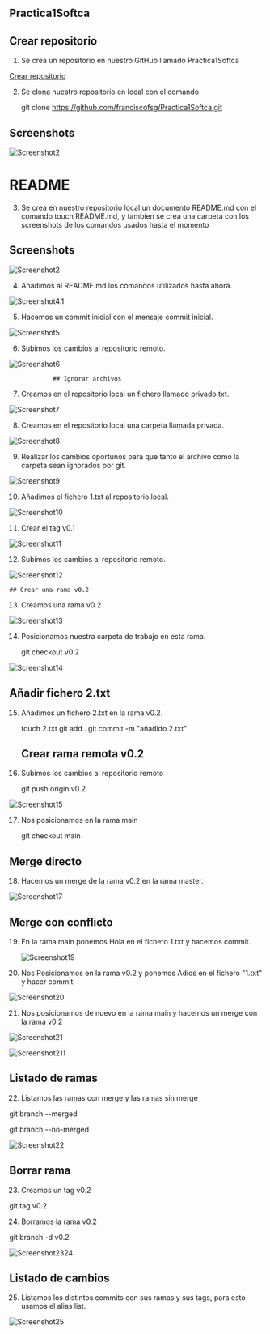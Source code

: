 
## Practica1Softca

## Crear repositorio
1. Se crea un repositorio en nuestro GitHub llamado Practica1Softca

[Crear repositorio](https://github.com/new)

2. Se clona nuestro repositorio en local con el comando

	git clone https://github.com/franciscofsg/Practica1Softca.git

    
## Screenshots

![Screenshot2](https://github.com/franciscofsg/Practica1Softca/blob/main/Screenshots/2.gitclone.png?raw=true)

# README
3. Se crea en nuestro repositorio local un documento README.md con el comando touch README.md, y tambien se crea una carpeta con los screenshots de los comandos usados hasta el momento

## Screenshots

![Screenshot2](https://github.com/franciscofsg/Practica1Softca/blob/main/Screenshots/3.readme.png?raw=true)

4. Añadimos al README.md los comandos utilizados hasta ahora.

![Screenshot4.1](https://github.com/franciscofsg/Practica1Softca/blob/main/Screenshots/4.1.readme.png?raw=true)

5. Hacemos un commit inicial con el mensaje commit inicial.

![Screenshot5](https://github.com/franciscofsg/Practica1Softca/blob/main/Screenshots/5.inic.png?raw=true)

6. Subimos los cambios al repositorio remoto.

![Screenshot6](https://github.com/franciscofsg/Practica1Softca/blob/main/Screenshots/6.push.png?raw=true)

				## Ignorar archivos

7. Creamos en el repositorio local un fichero llamado privado.txt.

![Screenshot7](https://github.com/franciscofsg/Practica1Softca/blob/main/Screenshots/7.priv.png?raw=true)

8. Creamos en el repositorio local una carpeta llamada privada.

![Screenshot8](https://github.com/franciscofsg/Practica1Softca/blob/main/Screenshots/8.pri.png?raw=true)

9. Realizar los cambios oportunos para que tanto el archivo como la carpeta sean ignorados por git.

![Screenshot9](https://github.com/franciscofsg/Practica1Softca/blob/main/Screenshots/9.ign.png?raw=true)

10. Añadimos el fichero 1.txt al repositorio local.

![Screenshot10](https://github.com/franciscofsg/Practica1Softca/blob/main/Screenshots/10.fic.png?raw=true)

11. Crear el tag v0.1

![Screenshot11](https://github.com/franciscofsg/Practica1Softca/blob/main/Screenshots/11.tag.png?raw=true)

12. Subimos los cambios al repositorio remoto.

![Screenshot12](https://github.com/franciscofsg/Practica1Softca/blob/main/Screenshots/12.rem.png?raw=true)

    ## Crear una rama v0.2

13. Creamos una rama v0.2

![Screenshot13](https://github.com/franciscofsg/Practica1Softca/blob/main/Screenshots/13.ram.png?raw=true)

14. Posicionamos nuestra carpeta de trabajo en esta rama.

    git checkout v0.2

![Screenshot14](https://github.com/franciscofsg/Practica1Softca/blob/main/Screenshots/14.check.png?raw=true)

## Añadir fichero 2.txt

15. Añadimos un fichero 2.txt en la rama v0.2.

    touch 2.txt
    git add .
    git commit -m "añadido 2.txt"

    ## Crear rama remota v0.2

16. Subimos los cambios al repositorio remoto

    git push origin v0.2

![Screenshot15](https://github.com/franciscofsg/Practica1Softca/blob/main/Screenshots/16.pu.png?raw=true)

17. Nos posicionamos en la rama main

    git checkout main

## Merge directo

18. Hacemos un merge de la rama v0.2 en la rama master. 

![Screenshot17](https://github.com/franciscofsg/Practica1Softca/blob/main/Screenshots/18.mer.png?raw=true)
   
## Merge con conflicto

19. En la rama main ponemos Hola en el fichero 1.txt y hacemos commit.
    
    ![Screenshot19](https://github.com/franciscofsg/Practica1Softca/blob/main/Screenshots/19.png?raw=true)

 20. Nos Posicionamos en la rama v0.2 y ponemos Adios en el fichero "1.txt" y hacer commit.

 ![Screenshot20](https://github.com/franciscofsg/Practica1Softca/blob/main/Screenshots/20.png?raw=true)

 21. Nos posicionamos de nuevo en la rama main y hacemos un merge con la rama v0.2

 ![Screenshot21](https://github.com/franciscofsg/Practica1Softca/blob/main/Screenshots/21.png?raw=true)

 ![Screenshot211](https://github.com/franciscofsg/Practica1Softca/blob/main/Screenshots/211.png?raw=true)

 ## Listado de ramas

 22. Listamos las ramas con merge y las ramas sin merge

 git branch --merged

 git branch --no-merged

  ![Screenshot22](https://github.com/franciscofsg/Practica1Softca/blob/main/Screenshots/lis.png?raw=true)

## Borrar rama

23. Creamos un tag v0.2

git tag v0.2 

24. Borramos la rama v0.2

git branch -d v0.2

![Screenshot2324](https://github.com/franciscofsg/Practica1Softca/blob/main/Screenshots/2324.png?raw=true)

## Listado de cambios

25. Listamos los distintos commits con sus ramas y sus tags, para esto usamos el alias list. 

![Screenshot25](https://github.com/franciscofsg/Practica1Softca/blob/main/Screenshots/25.png?raw=true)


 





    






 

